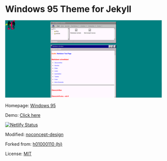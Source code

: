 # Windows 95 Theme for Jekyll

![ss](https://github.com/noconcept-design/windows-95/blob/master/assets/img/ss.png)

Homepage: [Windows 95](https://github.com/noconcept-design/windows-95)

Demo: [Click here](https://noconcept.design/)

[![Netlify Status](https://api.netlify.com/api/v1/badges/a0becb81-d2cb-48a1-ad94-fd06f06996ef/deploy-status)](https://app.netlify.com/sites/noconcept/deploys)

Modified: [noconcept-design](https://github.com/noconcept-design)

Forked from: [h01000110 (hi)](https://github.com/h01000110)

License: [MIT](https://github.com/h01000110/windows-95/blob/master/LICENSE)